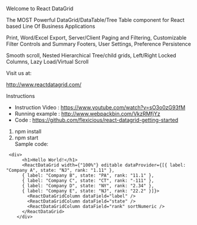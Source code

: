 Welcome to React DataGrid

The MOST Powerful DataGrid/DataTable/Tree Table component for React based Line Of Business Applications

Print, Word/Excel Export, Server/Client Paging and Filtering, Customizable Filter Controls and Summary Footers, User Settings, Preference Persistence

Smooth scroll, Nested Hierarchical Tree/child grids, Left/Right Locked Columns, Lazy Load/Virtual Scroll

Visit us at:

http://www.reactdatagrid.com/

Instructions

* Instruction Video : https://www.youtube.com/watch?v=sO3o0zG93fM
* Running example : http://www.webpackbin.com/VkzRMfjYz
* Code : https://github.com/flexicious/react-datagrid-getting-started 

1) npm install 
2) npm start  
Sample code:
```
 <div>
      <h1>Hello World!</h1>
      <ReactDataGrid width={"100%"} editable dataProvider={[{ label: "Company A", state: "NJ", rank: "1.11" },
      { label: "Company B", state: "PA", rank: "11.1" },
      { label: "Company C", state: "CT", rank: "-111" },
      { label: "Company D", state: "NY", rank: "2.34" },
      { label: "Company E", state: "NJ", rank: "22.2" }]}>
        <ReactDataGridColumn dataField="label" />
        <ReactDataGridColumn dataField="state" />
        <ReactDataGridColumn dataField="rank" sortNumeric />
      </ReactDataGrid>
    </div>
